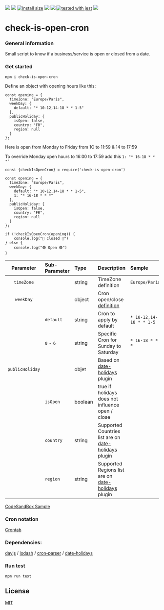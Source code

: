 ![](https://img.shields.io/npm/v/check-is-open-cron) ![](https://img.shields.io/npm/dm/check-is-open-cron) [![install size](https://packagephobia.com/badge?p=check-is-open-cron)](https://packagephobia.com/result?p=check-is-open-cron) ![](https://img.shields.io/github/issues/Xipotera/check-is-open-cron) ![](https://img.shields.io/github/issues-closed/Xipotera/check-is-open-cron?label=closed%20issues) [![tested with jest](https://img.shields.io/badge/tested_with-jest-99424f.svg)](https://github.com/facebook/jest)
![](https://img.shields.io/github/stars/Xipotera/check-is-open-cron?style=social)


# check-is-open-cron


### General information

Small script to know if a business/service is open or closed from a date.

### Get started

```npm i check-is-open-cron```

Define an object with opening hours like this:

```
const opening = {
  timeZone: "Europe/Paris",
  weekDay: {
    default: "* 10-12,14-18 * * 1-5"
  },
  publicHoliday: {
    isOpen: false,
    country: "FR",
    region: null
  }
};
```

Here is open from Monday to Friday from 1O to 11:59 & 14 to 17:59

To override Monday open hours to 16:00 to 17:59 add this `1: "* 16-18 * * *"`


```
const {checkIsOpenCron} = require('check-is-open-cron')

const opening = {
  timeZone: "Europe/Paris",
  weekDay: {
    default: "* 10-12,14-18 * * 1-5",
    1: "* 16-18 * * *"
  },
  publicHoliday: {
    isOpen: false,
    country: "FR",
    region: null
  }
};

if (!checkIsOpenCron(opening)) {
    console.log("🛑 Closed 🛑")
} else {
    console.log("🟢 Open 🟢")
}
```


| Parameter | Sub-Parameter | Type | Description | Sample |
| :---: | :--- | :--- | :--- | :--- |
| `timeZone` | | string |  TimeZone definition | `Europe/Paris`
| `weekDay` | |object | Cron open/close [definition](https://crontab.guru/#*_9-13,14-18_*_*_1-5)
| | `default` | string | Cron to apply by default  | `* 10-12,14-18 * * 1-5` |
| | `0` - `6` | string | Specific Cron for Sunday to Saturday | `* 16-18 * * *` |
| `publicHoliday` | | objet | Based on [date-holidays](https://www.npmjs.com/package/date-holidays) plugin
| | `isOpen` | boolean | true if holidays does not influence open / close
| | `country`| string | Supported Countries list are on [date-holidays](https://www.npmjs.com/package/date-holidays) plugin
| | `region`| string | Supported Regions list are on [date-holidays](https://www.npmjs.com/package/date-holidays) plugin

[CodeSandBox Sample](https://codesandbox.io/s/checkisopencron-sample-v8vw2)

### Cron notation

[Crontab](https://crontab.guru/#*_9-13,14-18_*_*_1-5)

### Dependencies:

[dayjs](https://www.npmjs.com/package/dayjs) /
[lodash](https://www.npmjs.com/package/lodash) /
[cron-parser](https://www.npmjs.com/package/cron-parser) /
[date-holidays](https://www.npmjs.com/package/date-holidays)

### Run test

```
npm run test
```


## License

[MIT](LICENSE)

